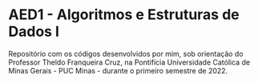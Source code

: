 # AED1 - Algoritmos e Estruturas de Dados I

Repositório com os códigos desenvolvidos por mim, sob orientação do Professor Theldo Franqueira Cruz, na Pontifícia Universidade Católica de Minas Gerais - PUC Minas - durante o primeiro semestre de 2022.
